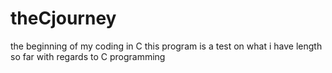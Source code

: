 # theCjourney
the beginning of my coding in C
this program is a test on what i have length so far with regards to C programming
